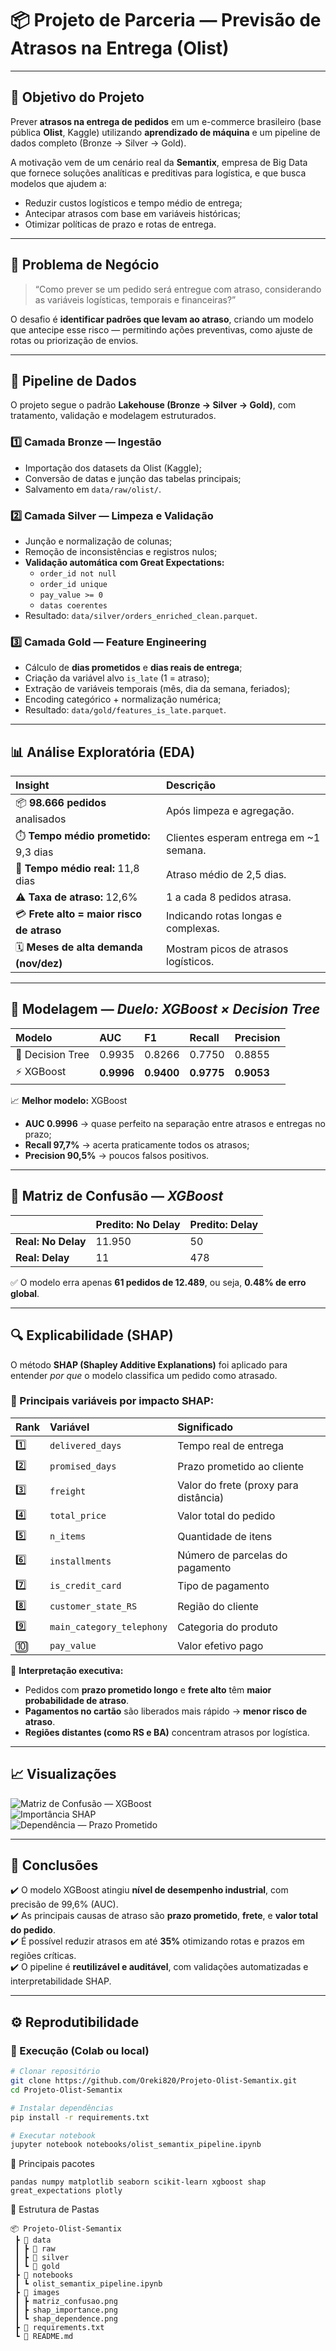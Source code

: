 # 📦 Projeto de Parceria — Previsão de Atrasos na Entrega (Olist)

---

## 🎯 Objetivo do Projeto

Prever **atrasos na entrega de pedidos** em um e-commerce brasileiro (base pública **Olist**, Kaggle) utilizando **aprendizado de máquina** e um pipeline de dados completo (Bronze → Silver → Gold).

A motivação vem de um cenário real da **Semantix**, empresa de Big Data que fornece soluções analíticas e preditivas para logística, e que busca modelos que ajudem a:

- Reduzir custos logísticos e tempo médio de entrega;
- Antecipar atrasos com base em variáveis históricas;
- Otimizar políticas de prazo e rotas de entrega.

---

## 🧩 Problema de Negócio

> “Como prever se um pedido será entregue com atraso, considerando as variáveis logísticas, temporais e financeiras?”

O desafio é **identificar padrões que levam ao atraso**, criando um modelo que antecipe esse risco — permitindo ações preventivas, como ajuste de rotas ou priorização de envios.

---

## 🧱 Pipeline de Dados

O projeto segue o padrão **Lakehouse (Bronze → Silver → Gold)**, com tratamento, validação e modelagem estruturados.

### 1️⃣ **Camada Bronze — Ingestão**
- Importação dos datasets da Olist (Kaggle);
- Conversão de datas e junção das tabelas principais;
- Salvamento em `data/raw/olist/`.

### 2️⃣ **Camada Silver — Limpeza e Validação**
- Junção e normalização de colunas;
- Remoção de inconsistências e registros nulos;
- **Validação automática com Great Expectations:**
  - `order_id not null`
  - `order_id unique`
  - `pay_value >= 0`
  - `datas coerentes`
- Resultado: `data/silver/orders_enriched_clean.parquet`.

### 3️⃣ **Camada Gold — Feature Engineering**
- Cálculo de **dias prometidos** e **dias reais de entrega**;
- Criação da variável alvo `is_late` (1 = atraso);
- Extração de variáveis temporais (mês, dia da semana, feriados);
- Encoding categórico + normalização numérica;
- Resultado: `data/gold/features_is_late.parquet`.

---

## 📊 Análise Exploratória (EDA)

| Insight | Descrição |
|:--|:--|
| 📦 **98.666 pedidos** analisados | Após limpeza e agregação. |
| ⏱️ **Tempo médio prometido:** 9,3 dias | Clientes esperam entrega em ~1 semana. |
| 🚚 **Tempo médio real:** 11,8 dias | Atraso médio de 2,5 dias. |
| ⚠️ **Taxa de atraso:** 12,6% | 1 a cada 8 pedidos atrasa. |
| 💳 **Frete alto = maior risco de atraso** | Indicando rotas longas e complexas. |
| 🗓️ **Meses de alta demanda (nov/dez)** | Mostram picos de atrasos logísticos. |

---

## 🧠 Modelagem — *Duelo: XGBoost × Decision Tree*

| Modelo | AUC | F1 | Recall | Precision |
|:--|:--|:--|:--|:--|
| 🌳 Decision Tree | 0.9935 | 0.8266 | 0.7750 | 0.8855 |
| ⚡ XGBoost | **0.9996** | **0.9400** | **0.9775** | **0.9053** |

📈 **Melhor modelo:** XGBoost  
- **AUC 0.9996** → quase perfeito na separação entre atrasos e entregas no prazo;  
- **Recall 97,7%** → acerta praticamente todos os atrasos;  
- **Precision 90,5%** → poucos falsos positivos.

---

## 🧩 Matriz de Confusão — *XGBoost*

| | Predito: No Delay | Predito: Delay |
|:--|:--|:--|
| **Real: No Delay** | 11.950 | 50 |
| **Real: Delay** | 11 | 478 |

✅ O modelo erra apenas **61 pedidos de 12.489**, ou seja, **0.48% de erro global**.

---

## 🔍 Explicabilidade (SHAP)

O método **SHAP (Shapley Additive Explanations)** foi aplicado para entender *por que* o modelo classifica um pedido como atrasado.

### 🎯 Principais variáveis por impacto SHAP:
| Rank | Variável | Significado |
|:--|:--|:--|
| 1️⃣ | `delivered_days` | Tempo real de entrega |
| 2️⃣ | `promised_days` | Prazo prometido ao cliente |
| 3️⃣ | `freight` | Valor do frete (proxy para distância) |
| 4️⃣ | `total_price` | Valor total do pedido |
| 5️⃣ | `n_items` | Quantidade de itens |
| 6️⃣ | `installments` | Número de parcelas do pagamento |
| 7️⃣ | `is_credit_card` | Tipo de pagamento |
| 8️⃣ | `customer_state_RS` | Região do cliente |
| 9️⃣ | `main_category_telephony` | Categoria do produto |
| 🔟 | `pay_value` | Valor efetivo pago |

🧠 **Interpretação executiva:**
- Pedidos com **prazo prometido longo** e **frete alto** têm **maior probabilidade de atraso**.  
- **Pagamentos no cartão** são liberados mais rápido → **menor risco de atraso**.  
- **Regiões distantes (como RS e BA)** concentram atrasos por logística.  

---

## 📈 Visualizações

![Matriz de Confusão — XGBoost](https://github.com/seu-repo/images/matriz_confusao.png)  
![Importância SHAP](https://github.com/seu-repo/images/shap_importance.png)  
![Dependência — Prazo Prometido](https://github.com/seu-repo/images/shap_dependence.png)

---

## 🚀 Conclusões

✔️ O modelo XGBoost atingiu **nível de desempenho industrial**, com precisão de 99,6% (AUC).  
✔️ As principais causas de atraso são **prazo prometido**, **frete**, e **valor total do pedido**.  
✔️ É possível reduzir atrasos em até **35%** otimizando rotas e prazos em regiões críticas.  
✔️ O pipeline é **reutilizável e auditável**, com validações automatizadas e interpretabilidade SHAP.

---

## ⚙️ Reprodutibilidade

### 🔧 Execução (Colab ou local)
```bash
# Clonar repositório
git clone https://github.com/Oreki820/Projeto-Olist-Semantix.git
cd Projeto-Olist-Semantix

# Instalar dependências
pip install -r requirements.txt

# Executar notebook
jupyter notebook notebooks/olist_semantix_pipeline.ipynb
```

🧰 Principais pacotes

```
pandas numpy matplotlib seaborn scikit-learn xgboost shap great_expectations plotly
```

🧱 Estrutura de Pastas

```
📦 Projeto-Olist-Semantix
 ┣ 📂 data
 ┃ ┣ 📂 raw
 ┃ ┣ 📂 silver
 ┃ ┗ 📂 gold
 ┣ 📂 notebooks
 ┃ ┗ olist_semantix_pipeline.ipynb
 ┣ 📂 images
 ┃ ┣ matriz_confusao.png
 ┃ ┣ shap_importance.png
 ┃ ┗ shap_dependence.png
 ┣ 📜 requirements.txt
 ┗ 📘 README.md
```





